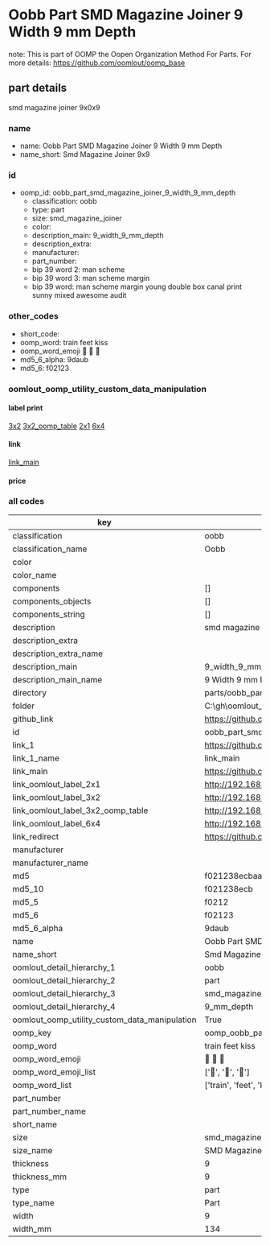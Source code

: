 # Oobb Part SMD Magazine Joiner 9 Width 9 mm Depth  

note: This is part of OOMP the Oopen Organization Method For Parts. For more details: https://github.com/oomlout/oomp_base

##  part details
  



smd magazine joiner 9x0x9



### name
* name: Oobb Part SMD Magazine Joiner 9 Width 9 mm Depth
* name_short: Smd Magazine Joiner 9x9 
### id
* oomp_id: oobb_part_smd_magazine_joiner_9_width_9_mm_depth
  * classification: oobb
  * type: part
  * size: smd_magazine_joiner
  * color: 
  * description_main: 9_width_9_mm_depth
  * description_extra: 
  * manufacturer: 
  * part_number: 
  * bip 39 word 2: man scheme
  * bip 39 word 3: man scheme margin
  * bip 39 word: man scheme margin young double box canal print sunny mixed awesome audit

### other_codes
* short_code: 
* oomp_word: train feet kiss
* oomp_word_emoji :train: :feet: :kiss:
* md5_6_alpha: 9daub
* md5_6: f02123






### oomlout_oomp_utility_custom_data_manipulation
#### label print
[3x2](http://192.168.1.245:1112/?label=oomp%209daub)
[3x2_oomp_table](http://192.168.1.108:1112/?label=oomp%209daub)
[2x1](http://192.168.1.242:1112/?label=oomp%209daub)
[6x4](http://192.168.1.55:1112/?label=oomp%209daub)    

#### link

[link_main](https://github.com/oomlout/oomlout_oobb_version_4_generated_parts/tree/main/navigation_oomp/oobb/part/smd_magazine_joiner/9_width_9_mm_depth/part)                              

#### price







### all codes 
| key | value |  
| --- | --- |  
| classification | oobb |  
| classification_name | Oobb |  
| color |  |  
| color_name |  |  
| components | [] |  
| components_objects | [] |  
| components_string | [] |  
| description | smd magazine joiner 9x0x9 |  
| description_extra |  |  
| description_extra_name |  |  
| description_main | 9_width_9_mm_depth |  
| description_main_name | 9 Width 9 mm Depth |  
| directory | parts/oobb_part_smd_magazine_joiner_9_width_9_mm_depth |  
| folder | C:\gh\oomlout_oobb_version_4_generated_parts\parts\oobb_part_smd_magazine_joiner_9_width_9_mm_depth |  
| github_link | https://github.com/oomlout/oomlout_oomp_part_src/tree/main/parts/oobb_part_smd_magazine_joiner_9_width_9_mm_depth |  
| id | oobb_part_smd_magazine_joiner_9_width_9_mm_depth |  
| link_1 | https://github.com/oomlout/oomlout_oobb_version_4_generated_parts/tree/main/navigation_oomp/oobb/part/smd_magazine_joiner/9_width_9_mm_depth/part |  
| link_1_name | link_main |  
| link_main | https://github.com/oomlout/oomlout_oobb_version_4_generated_parts/tree/main/navigation_oomp/oobb/part/smd_magazine_joiner/9_width_9_mm_depth/part |  
| link_oomlout_label_2x1 | http://192.168.1.242:1112/?label=oomp%209daub |  
| link_oomlout_label_3x2 | http://192.168.1.245:1112/?label=oomp%209daub |  
| link_oomlout_label_3x2_oomp_table | http://192.168.1.108:1112/?label=oomp%209daub |  
| link_oomlout_label_6x4 | http://192.168.1.55:1112/?label=oomp%209daub |  
| link_redirect | https://github.com/oomlout/oomlout_oobb_version_4_generated_parts/tree/main/parts/oobb_smd_magazine_joiner_09_09 |  
| manufacturer |  |  
| manufacturer_name |  |  
| md5 | f021238ecbaac4206a20dff50ff02c36 |  
| md5_10 | f021238ecb |  
| md5_5 | f0212 |  
| md5_6 | f02123 |  
| md5_6_alpha | 9daub |  
| name | Oobb Part SMD Magazine Joiner 9 Width 9 mm Depth |  
| name_short | Smd Magazine Joiner 9x9  |  
| oomlout_detail_hierarchy_1 | oobb |  
| oomlout_detail_hierarchy_2 | part |  
| oomlout_detail_hierarchy_3 | smd_magazine_joiner |  
| oomlout_detail_hierarchy_4 | 9_mm_depth |  
| oomlout_oomp_utility_custom_data_manipulation | True |  
| oomp_key | oomp_oobb_part_smd_magazine_joiner_9_width_9_mm_depth |  
| oomp_word | train feet kiss |  
| oomp_word_emoji | :train: :feet: :kiss: |  
| oomp_word_emoji_list | [':train:', ':feet:', ':kiss:'] |  
| oomp_word_list | ['train', 'feet', 'kiss'] |  
| part_number |  |  
| part_number_name |  |  
| short_name |  |  
| size | smd_magazine_joiner |  
| size_name | SMD Magazine Joiner |  
| thickness | 9 |  
| thickness_mm | 9 |  
| type | part |  
| type_name | Part |  
| width | 9 |  
| width_mm | 134 |  
